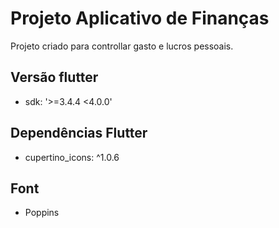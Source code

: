 # Projeto Aplicativo de Finanças

Projeto criado para controllar gasto e lucros pessoais.

## Versão flutter

 - sdk: '>=3.4.4 <4.0.0'

## Dependências Flutter

 - cupertino_icons: ^1.0.6

## Font
 - Poppins


